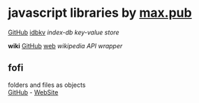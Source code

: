 # javascript libraries by [max.pub](https://max.pub)

[GitHub](https://github.com/js-max-pub/idbkv)
[idbkv](https://js.max.pub/idbkv) 
*index-db key-value store*  

**wiki**
[GitHub](https://js.max.pub/wiki)
[web](https://js.max.pub/wiki)
*wikipedia API wrapper*


## fofi  
folders and files as objects  
[GitHub](https://js.max.pub/fs) - [WebSite](https://js.max.pub/fs)


